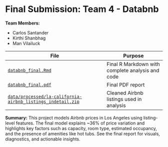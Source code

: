 # Final Submission: Team 4 - Databnb
**Team Members:**
- Carlos Santander
- Kirthi Shanbhag
- Man Vilailuck

| File | Purpose |
|------|---------|
| [`databnb_final.Rmd`](databnb_final.Rmd) | Final R Markdown with complete analysis and code |
| [`databnb_final.pdf`](databnb_final.pdf) | Final PDF report |
| [`data/processed/la-california-airbnb_listings_indetail.zip`](data/processed/la-california-airbnb_listings_indetail.zip) | Cleaned Airbnb listings used in analysis |

**Summary:**
This project models Airbnb prices in Los Angeles using listing-level features. The final model explains ~36% of price variation and highlights key factors such as capacity, room type, estimated occupancy, and the presence of amenities like hot tubs. See the final report for visuals, diagnostics, and actionable insights.
